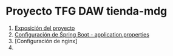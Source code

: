 # Proyecto TFG DAW tienda-mdg 

1. [Exposición del proyecto ](tienda-mdg-exposicion-v20.pdf)
2. [Configuración de Spring Boot - application.properties](aplication.properties.tienda-mdg.txt)
3. [Configuración de nginx]
4. 
